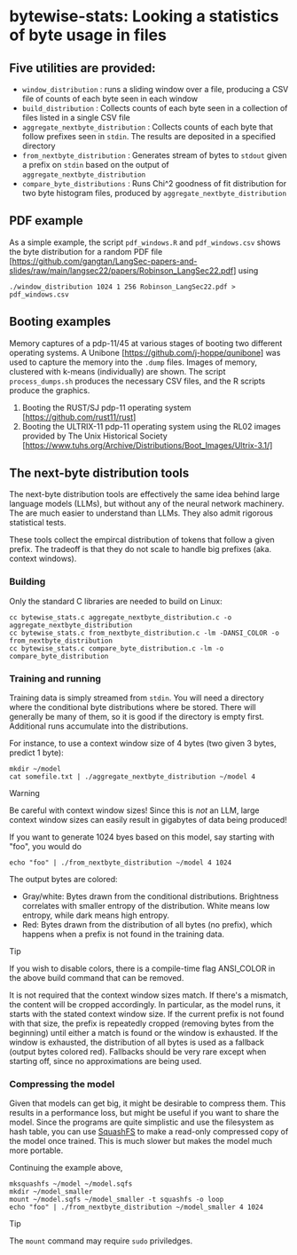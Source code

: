 # bytewise-stats: Looking a statistics of byte usage in files

## Five utilities are provided:
* `window_distribution` : runs a sliding window over a file, producing a CSV file of counts of each byte seen in each window
* `build_distribution` : Collects counts of each byte seen in a collection of files listed in a single CSV file
* `aggregate_nextbyte_distribution` : Collects counts of each byte that follow prefixes seen in `stdin`.  The results are deposited in a specified directory
* `from_nextbyte_distribution` : Generates stream of bytes to `stdout` given a prefix on `stdin` based on the output of `aggregate_nextbyte_distribution`
* `compare_byte_distributions` : Runs Chi^2 goodness of fit distribution for two byte histogram files, produced by `aggregate_nextbyte_distribution`

## PDF example

As a simple example, the script `pdf_windows.R` and `pdf_windows.csv` shows the byte distribution for a random PDF file [https://github.com/gangtan/LangSec-papers-and-slides/raw/main/langsec22/papers/Robinson_LangSec22.pdf] using
```
./window_distribution 1024 1 256 Robinson_LangSec22.pdf > pdf_windows.csv
```

## Booting examples

Memory captures of a pdp-11/45 at various stages of booting two different operating systems.  A Unibone [https://github.com/j-hoppe/qunibone] was used to capture the memory into the `.dump` files.  Images of memory, clustered with k-means (individually) are shown.  The script `process_dumps.sh` produces the necessary CSV files, and the R scripts produce the graphics.

1. Booting the RUST/SJ pdp-11 operating system [https://github.com/rust11/rust]
2. Booting the ULTRIX-11 pdp-11 operating system using the RL02 images provided by The Unix Historical Society [https://www.tuhs.org/Archive/Distributions/Boot_Images/Ultrix-3.1/]

## The next-byte distribution tools

The next-byte distribution tools are effectively the same idea behind large language models (LLMs), but without any of the neural network machinery.  The are much easier to understand than LLMs.  They also admit rigorous statistical tests.

These tools collect the empircal distribution of tokens that follow a given prefix.  The tradeoff is that they do not scale to handle big prefixes (aka. context windows).  

### Building

Only the standard C libraries are needed to build on Linux:

```
cc bytewise_stats.c aggregate_nextbyte_distribution.c -o aggregate_nextbyte_distribution
cc bytewise_stats.c from_nextbyte_distribution.c -lm -DANSI_COLOR -o from_nextbyte_distribution
cc bytewise_stats.c compare_byte_distribution.c -lm -o compare_byte_distribution
```

### Training and running

Training data is simply streamed from `stdin`.  You will need a directory where the conditional byte distributions where be stored.  There will generally be many of them, so it is good if the directory is empty first.  Additional runs accumulate into the distributions.

For instance, to use a context window size of 4 bytes (two given 3 bytes, predict 1 byte): 
```
mkdir ~/model
cat somefile.txt | ./aggregate_nextbyte_distribution ~/model 4
```

> [!WARNING]
> Be careful with context window sizes!  Since this is *not* an LLM, large context window sizes can easily result in gigabytes of data being produced!

If you want to generate 1024 byes based on this model, say starting with "foo", you would do
```
echo "foo" | ./from_nextbyte_distribution ~/model 4 1024
```
The output bytes are colored:
* Gray/white: Bytes drawn from the conditional distributions.  Brightness correlates with smaller entropy of the distribution.  White means low entropy, while dark means high entropy.
* Red: Bytes drawn from the distribution of all bytes (no prefix), which happens when a prefix is not found in the training data.

> [!TIP]
> If you wish to disable colors, there is a compile-time flag ANSI_COLOR in the above build command that can be removed.

It is not required that the context window sizes match.  If there's a mismatch, the content will be cropped accordingly.  In particular, as the model runs, it starts with the stated context window size.  If the current prefix is not found with that size, the prefix is repeatedly cropped (removing bytes from the beginning) until either a match is found or the window is exhausted.  If the window is exhausted, the distribution of all bytes is used as a fallback (output bytes colored red).  Fallbacks should be very rare except when starting off, since no approximations are being used.

### Compressing the model

Given that models can get big, it might be desirable to compress them.  This results in a performance loss, but might be useful if you want to share the model.  Since the programs are quite simplistic and use the filesystem as hash table, you can use [SquashFS](https://docs.kernel.org/filesystems/squashfs.html) to make a read-only compressed copy of the model once trained.  This is much slower but makes the model much more portable.

Continuing the example above,
```
mksquashfs ~/model ~/model.sqfs
mkdir ~/model_smaller
mount ~/model.sqfs ~/model_smaller -t squashfs -o loop
echo "foo" | ./from_nextbyte_distribution ~/model_smaller 4 1024
```

> [!TIP]
> The `mount` command may require `sudo` priviledges.
